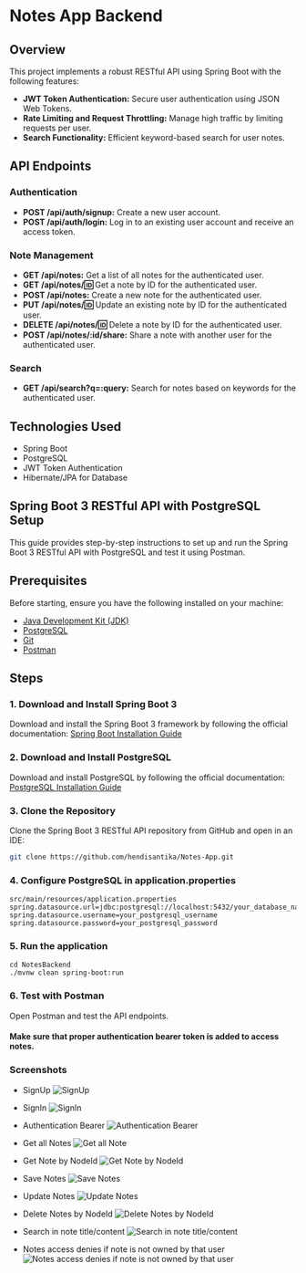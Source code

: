 # Notes App Backend

## Overview

This project implements a robust RESTful API using Spring Boot with the following features:

- **JWT Token Authentication:** Secure user authentication using JSON Web Tokens.
- **Rate Limiting and Request Throttling:** Manage high traffic by limiting requests per user.
- **Search Functionality:** Efficient keyword-based search for user notes.

## API Endpoints

### Authentication

- **POST /api/auth/signup:** Create a new user account.
- **POST /api/auth/login:** Log in to an existing user account and receive an access token.

### Note Management

- **GET /api/notes:** Get a list of all notes for the authenticated user.
- **GET /api/notes/:id:** Get a note by ID for the authenticated user.
- **POST /api/notes:** Create a new note for the authenticated user.
- **PUT /api/notes/:id:** Update an existing note by ID for the authenticated user.
- **DELETE /api/notes/:id:** Delete a note by ID for the authenticated user.
- **POST /api/notes/:id/share:** Share a note with another user for the authenticated user.

### Search

- **GET /api/search?q=:query:** Search for notes based on keywords for the authenticated user.

## Technologies Used

- Spring Boot
- PostgreSQL
- JWT Token Authentication
- Hibernate/JPA for Database

## Spring Boot 3 RESTful API with PostgreSQL Setup

This guide provides step-by-step instructions to set up and run the Spring Boot 3 RESTful API with PostgreSQL and test
it using Postman.

## Prerequisites

Before starting, ensure you have the following installed on your machine:

- [Java Development Kit (JDK)](https://www.oracle.com/java/technologies/javase-downloads.html)
- [PostgreSQL](https://www.postgresql.org/download/)
- [Git](https://git-scm.com/downloads)
- [Postman](https://www.postman.com/downloads/)

## Steps

### 1. Download and Install Spring Boot 3

Download and install the Spring Boot 3 framework by following the official
documentation: [Spring Boot Installation Guide](https://docs.spring.io/spring-boot/docs/current/reference/html/getting-started.html#getting-started-system-requirements)

### 2. Download and Install PostgreSQL

Download and install PostgreSQL by following the official
documentation: [PostgreSQL Installation Guide](https://www.postgresql.org/download/)

### 3. Clone the Repository

Clone the Spring Boot 3 RESTful API repository from GitHub and open in an IDE:

```bash
git clone https://github.com/hendisantika/Notes-App.git

```

### 4. Configure PostgreSQL in application.properties

```
src/main/resources/application.properties
spring.datasource.url=jdbc:postgresql://localhost:5432/your_database_name
spring.datasource.username=your_postgresql_username
spring.datasource.password=your_postgresql_password

```

### 5. Run the application

```
cd NotesBackend
./mvnw clean spring-boot:run
```

### 6. Test with Postman

Open Postman and test the API endpoints.

#### Make sure that proper authentication bearer token is added to access notes.

### Screenshots

- SignUp
  ![SignUp](assets/signup.png)

- SignIn
  ![SignIn](assets/signin.png)

- Authentication Bearer
  ![Authentication Bearer](assets/authentication-bearer.png)

- Get all Notes
  ![Get all Note](assets/get_all_notes.png)

- Get Note by NodeId
  ![Get Note by NodeId](assets/get_note_by_noteid.png)

- Save Notes
  ![Save Notes](assets/save_notes.png)

- Update Notes
  ![Update Notes](assets/update_notes.png)

- Delete Notes by NodeId
  ![Delete Notes by NodeId](assets/delete_note_bynoteid.png)

- Search in note title/content
  ![Search in note title/content](assets/search_query.png)

- Notes access denies if note is not owned by that user
  ![Notes access denies if note is not owned by that user](assets/notes_access_denied.png)
